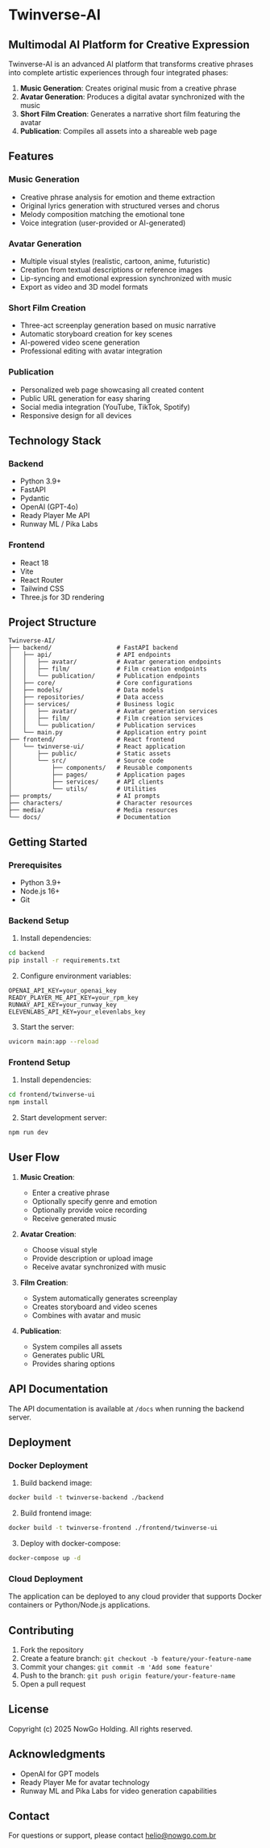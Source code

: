 # Twinverse-AI

## Multimodal AI Platform for Creative Expression

Twinverse-AI is an advanced AI platform that transforms creative phrases into complete artistic experiences through four integrated phases:

1. **Music Generation**: Creates original music from a creative phrase
2. **Avatar Generation**: Produces a digital avatar synchronized with the music
3. **Short Film Creation**: Generates a narrative short film featuring the avatar
4. **Publication**: Compiles all assets into a shareable web page

## Features

### Music Generation
- Creative phrase analysis for emotion and theme extraction
- Original lyrics generation with structured verses and chorus
- Melody composition matching the emotional tone
- Voice integration (user-provided or AI-generated)

### Avatar Generation
- Multiple visual styles (realistic, cartoon, anime, futuristic)
- Creation from textual descriptions or reference images
- Lip-syncing and emotional expression synchronized with music
- Export as video and 3D model formats

### Short Film Creation
- Three-act screenplay generation based on music narrative
- Automatic storyboard creation for key scenes
- AI-powered video scene generation
- Professional editing with avatar integration

### Publication
- Personalized web page showcasing all created content
- Public URL generation for easy sharing
- Social media integration (YouTube, TikTok, Spotify)
- Responsive design for all devices

## Technology Stack

### Backend
- Python 3.9+
- FastAPI
- Pydantic
- OpenAI (GPT-4o)
- Ready Player Me API
- Runway ML / Pika Labs

### Frontend
- React 18
- Vite
- React Router
- Tailwind CSS
- Three.js for 3D rendering

## Project Structure

```
Twinverse-AI/
├── backend/                  # FastAPI backend
│   ├── api/                  # API endpoints
│   │   ├── avatar/           # Avatar generation endpoints
│   │   ├── film/             # Film creation endpoints
│   │   └── publication/      # Publication endpoints
│   ├── core/                 # Core configurations
│   ├── models/               # Data models
│   ├── repositories/         # Data access
│   ├── services/             # Business logic
│   │   ├── avatar/           # Avatar generation services
│   │   ├── film/             # Film creation services
│   │   └── publication/      # Publication services
│   └── main.py               # Application entry point
├── frontend/                 # React frontend
│   └── twinverse-ui/         # React application
│       ├── public/           # Static assets
│       └── src/              # Source code
│           ├── components/   # Reusable components
│           ├── pages/        # Application pages
│           ├── services/     # API clients
│           └── utils/        # Utilities
├── prompts/                  # AI prompts
├── characters/               # Character resources
├── media/                    # Media resources
└── docs/                     # Documentation
```

## Getting Started

### Prerequisites
- Python 3.9+
- Node.js 16+
- Git

### Backend Setup

1. Install dependencies:
```bash
cd backend
pip install -r requirements.txt
```

2. Configure environment variables:
```
OPENAI_API_KEY=your_openai_key
READY_PLAYER_ME_API_KEY=your_rpm_key
RUNWAY_API_KEY=your_runway_key
ELEVENLABS_API_KEY=your_elevenlabs_key
```

3. Start the server:
```bash
uvicorn main:app --reload
```

### Frontend Setup

1. Install dependencies:
```bash
cd frontend/twinverse-ui
npm install
```

2. Start development server:
```bash
npm run dev
```

## User Flow

1. **Music Creation**:
   - Enter a creative phrase
   - Optionally specify genre and emotion
   - Optionally provide voice recording
   - Receive generated music

2. **Avatar Creation**:
   - Choose visual style
   - Provide description or upload image
   - Receive avatar synchronized with music

3. **Film Creation**:
   - System automatically generates screenplay
   - Creates storyboard and video scenes
   - Combines with avatar and music

4. **Publication**:
   - System compiles all assets
   - Generates public URL
   - Provides sharing options

## API Documentation

The API documentation is available at `/docs` when running the backend server.

## Deployment

### Docker Deployment

1. Build backend image:
```bash
docker build -t twinverse-backend ./backend
```

2. Build frontend image:
```bash
docker build -t twinverse-frontend ./frontend/twinverse-ui
```

3. Deploy with docker-compose:
```bash
docker-compose up -d
```

### Cloud Deployment

The application can be deployed to any cloud provider that supports Docker containers or Python/Node.js applications.

## Contributing

1. Fork the repository
2. Create a feature branch: `git checkout -b feature/your-feature-name`
3. Commit your changes: `git commit -m 'Add some feature'`
4. Push to the branch: `git push origin feature/your-feature-name`
5. Open a pull request

## License

Copyright (c) 2025 NowGo Holding. All rights reserved.

## Acknowledgments

- OpenAI for GPT models
- Ready Player Me for avatar technology
- Runway ML and Pika Labs for video generation capabilities

## Contact

For questions or support, please contact helio@nowgo.com.br
